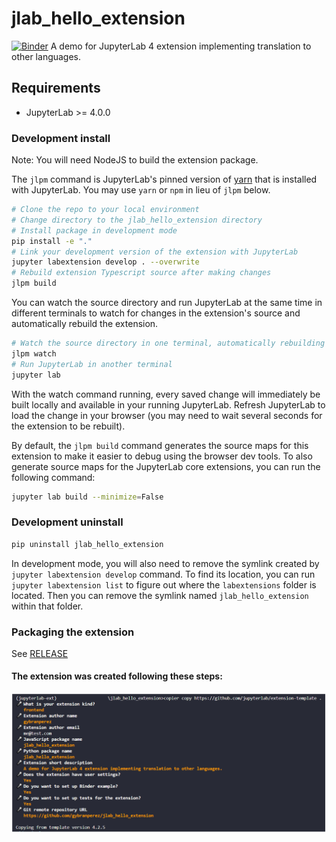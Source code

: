 # jlab_hello_extension
<!--
[![Github Actions Status](https://github.com/gybranperez/jlab_hello_extension/workflows/Build/badge.svg)](https://github.com/gybranperez/jlab_hello_extension/actions/workflows/build.yml)
-->
[![Binder](https://mybinder.org/badge_logo.svg)](https://mybinder.org/v2/gh/gybranperez/jlab_hello_extension/main?urlpath=lab)
A demo for JupyterLab 4 extension implementing translation to other languages.

## Requirements

- JupyterLab >= 4.0.0
<!---
## Install

To install the extension, execute:

```bash
pip install jlab_hello_extension
```

## Uninstall

To remove the extension, execute:

```bash
pip uninstall jlab_hello_extension
```

## Contributing

-->

### Development install

Note: You will need NodeJS to build the extension package.

The `jlpm` command is JupyterLab's pinned version of
[yarn](https://yarnpkg.com/) that is installed with JupyterLab. You may use
`yarn` or `npm` in lieu of `jlpm` below.

```bash
# Clone the repo to your local environment
# Change directory to the jlab_hello_extension directory
# Install package in development mode
pip install -e "."
# Link your development version of the extension with JupyterLab
jupyter labextension develop . --overwrite
# Rebuild extension Typescript source after making changes
jlpm build
```

You can watch the source directory and run JupyterLab at the same time in different terminals to watch for changes in the extension's source and automatically rebuild the extension.

```bash
# Watch the source directory in one terminal, automatically rebuilding when needed
jlpm watch
# Run JupyterLab in another terminal
jupyter lab
```

With the watch command running, every saved change will immediately be built locally and available in your running JupyterLab. Refresh JupyterLab to load the change in your browser (you may need to wait several seconds for the extension to be rebuilt).

By default, the `jlpm build` command generates the source maps for this extension to make it easier to debug using the browser dev tools. To also generate source maps for the JupyterLab core extensions, you can run the following command:

```bash
jupyter lab build --minimize=False
```

### Development uninstall

```bash
pip uninstall jlab_hello_extension
```

In development mode, you will also need to remove the symlink created by `jupyter labextension develop`
command. To find its location, you can run `jupyter labextension list` to figure out where the `labextensions`
folder is located. Then you can remove the symlink named `jlab_hello_extension` within that folder.

<!---
### Testing the extension

#### Frontend tests

This extension is using [Jest](https://jestjs.io/) for JavaScript code testing.

To execute them, execute:

```sh
jlpm
jlpm test
```

#### Integration tests

This extension uses [Playwright](https://playwright.dev/docs/intro) for the integration tests (aka user level tests).
More precisely, the JupyterLab helper [Galata](https://github.com/jupyterlab/jupyterlab/tree/master/galata) is used to handle testing the extension in JupyterLab.

More information are provided within the [ui-tests](./ui-tests/README.md) README.
--->
### Packaging the extension

See [RELEASE](RELEASE.md)

#### The extension was created following these steps:

![Maybe](./README%20images/creating_extension.png)